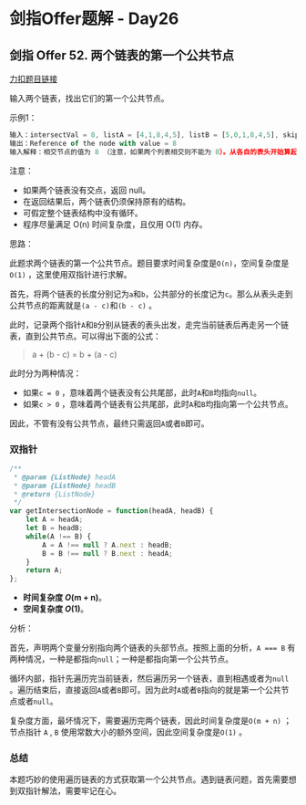 # **剑指Offer题解 - Day26**

## **剑指 Offer 52. 两个链表的第一个公共节点**

[力扣题目链接](https://leetcode-cn.com/leetbook/read/illustration-of-algorithm/oe5os3/)

输入两个链表，找出它们的第一个公共节点。

示例1：

```jsx
输入：intersectVal = 8, listA = [4,1,8,4,5], listB = [5,0,1,8,4,5], skipA = 2, skipB = 3
输出：Reference of the node with value = 8
输入解释：相交节点的值为 8 （注意，如果两个列表相交则不能为 0）。从各自的表头开始算起，链表 A 为 [4,1,8,4,5]，链表 B 为 [5,0,1,8,4,5]。在 A 中，相交节点前有 2 个节点；在 B 中，相交节点前有 3 个节点。
```

注意：

- 如果两个链表没有交点，返回 null。
- 在返回结果后，两个链表仍须保持原有的结构。
- 可假定整个链表结构中没有循环。
- 程序尽量满足 O(n) 时间复杂度，且仅用 O(1) 内存。

思路：

此题求两个链表的第一个公共节点。题目要求时间复杂度是`O(n)`，空间复杂度是`O(1)` ，这里使用双指针进行求解。

首先，将两个链表的长度分别记为`a`和`b`，公共部分的长度记为`c`。那么从表头走到公共节点的距离就是`(a - c)`和`(b - c)` 。

此时，记录两个指针`A`和`B`分别从链表的表头出发，走完当前链表后再走另一个链表，直到公共节点。可以得出下面的公式：

> a + (b - c) = b + (a - c)
>

此时分为两种情况：

- 如果`c = 0` ，意味着两个链表没有公共尾部，此时`A`和`B`均指向`null`。
- 如果`c > 0` ，意味着两个链表有公共尾部，此时`A`和`B`均指向第一个公共节点。

因此，不管有没有公共节点，最终只需返回`A`或者`B`即可。

### 双指针

```jsx
/**
 * @param {ListNode} headA
 * @param {ListNode} headB
 * @return {ListNode}
 */
var getIntersectionNode = function(headA, headB) {
    let A = headA;
    let B = headB;
    while(A !== B) {
        A = A !== null ? A.next : headB;
        B = B !== null ? B.next : headA;
    }
    return A;
};
```

- **时间复杂度 *O*(m + n)**。
- **空间复杂度 *O*(1)**。

分析：

首先，声明两个变量分别指向两个链表的头部节点。按照上面的分析，`A === B` 有两种情况，一种是都指向`null`；一种是都指向第一个公共节点。

循环内部，指针先遍历完当前链表，然后遍历另一个链表，直到相遇或者为`null` 。遍历结束后，直接返回`A`或者`B`即可。因为此时`A`或者`B`指向的就是第一个公共节点或者`null`。

复杂度方面，最坏情况下，需要遍历完两个链表，因此时间复杂度是`O(m + n)` ；节点指针 `A` , `B` 使用常数大小的额外空间，因此空间复杂度是`O(1)` 。

### 总结

本题巧妙的使用遍历链表的方式获取第一个公共节点。遇到链表问题，首先需要想到双指针解法，需要牢记在心。
